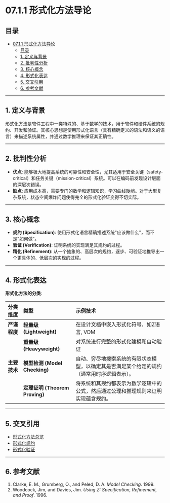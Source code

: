 # 07.1.1 形式化方法导论

## 目录

- [07.1.1 形式化方法导论](#0711-形式化方法导论)
  - [目录](#目录)
  - [1. 定义与背景](#1-定义与背景)
  - [2. 批判性分析](#2-批判性分析)
  - [3. 核心概念](#3-核心概念)
  - [4. 形式化表达](#4-形式化表达)
  - [5. 交叉引用](#5-交叉引用)
  - [6. 参考文献](#6-参考文献)

---

## 1. 定义与背景

形式化方法是软件工程中一类特殊的、基于数学的技术，用于软件和硬件系统的规约、开发和验证。其核心思想是使用形式化语言（具有精确定义的语法和语义的语言）来描述系统属性，并通过数学推理来保证其正确性。

---

## 2. 批判性分析

- **优点**: 能够极大地提高系统的可靠性和安全性，尤其适用于安全关键（safety-critical）和任务关键（mission-critical）系统。可以在编码前发现设计层面的深层次错误。
- **缺点**: 应用成本高，需要专门的数学和逻辑知识，学习曲线陡峭。对于大型复杂系统，状态空间爆炸问题使得完全的形式化验证变得不切实际。

---

## 3. 核心概念

- **规约 (Specification)**: 使用形式化语言精确描述系统"应该做什么"，而不是"如何做"。
- **验证 (Verification)**: 证明系统的实现满足其规约的过程。
- **精化 (Refinement)**: 从一个抽象的、高层次的规约，逐步、可验证地推导出一个更具体的、低层次的实现的过程。

---

## 4. 形式化表达

**形式化方法的分类**:

| 分类维度 | 类型 | 示例技术 |
| :--- | :--- | :--- |
| **严谨程度** | **轻量级 (Lightweight)** | 在设计文档中嵌入形式化符号，如Z语言, VDM |
| | **重量级 (Heavyweight)** | 对系统进行完整的形式化建模和自动验证 |
| **主要技术** | **模型检测 (Model Checking)** | 自动、穷尽地搜索系统的有限状态模型，以确定其是否满足某个给定的规约（通常用时序逻辑表示）。 |
| | **定理证明 (Theorem Proving)** | 将系统和其规约都表示为数学逻辑中的公式，然后通过公理和推理规则来证明实现蕴含规约。 |

---

## 5. 交叉引用

- [形式化方法总览](./README.md)
- [形式化规约](./07.1.2_Formal_Specification.md)
- [形式化验证](./07.1.3_Formal_Verification.md)

---

## 6. 参考文献

1. Clarke, E. M., Grumberg, O., and Peled, D. A. *Model Checking*. 1999.
2. Woodcock, Jim, and Davies, Jim. *Using Z: Specification, Refinement, and Proof*. 1996.
